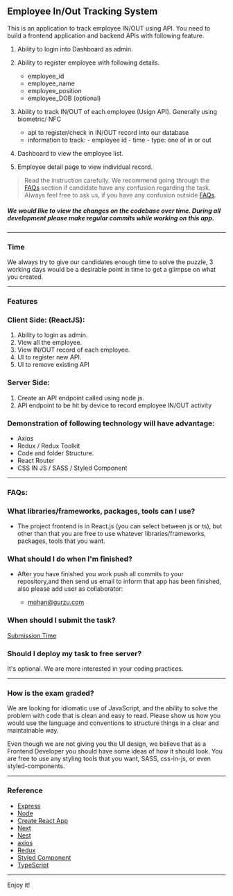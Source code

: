 

## Employee In/Out Tracking System

This is an application to track employee IN/OUT using API. You need to build a  frontend application and backend APIs with following feature.

1. Ability to login into Dashboard as admin.
2. Ability to register employee with following details.
    - employee_id
    - employee_name
    - employee_position
    - employee_DOB (optional)
    
3. Ability to track IN/OUT of each employee (Usign API). Generally using biometric/ NFC
    - api to register/check in IN/OUT record into our database
    - information to track:
          - employee id
          - time
          - type: one of in or out
4. Dashboard to view the employee list.
5. Employee detail page to view individual record.    



> Read the instruction carefully. We recommend going through the [FAQs](#faqs) section if candidate have any confusion regarding the task. Always feel free to ask us, if you have any confusion outside [FAQs](#faqs).


##### We would like to view the changes on the codebase over time. During all development please make regular commits while working on this app.
---
### Time

We always try to give our candidates enough time to solve the puzzle, 3 working days would be a desirable point in time to get a glimpse on what you created.

---
### Features

### Client Side: (ReactJS):

1. Ability to login as admin.
2. View all the employee.
3. View IN/OUT record of each employee.
4. UI to register new API.
5. UI to remove existing API

### Server Side:

1.  Create an API endpoint called using node js.
2.  API endpoint to be hit by device to record employee IN/OUT activity

### Demonstration of following technology will have advantage:

- Axios
- Redux / Redux Toolkit
- Code and folder Structure.
- React Router
- CSS IN JS / SASS / Styled Component

---

### FAQs:


### What libraries/frameworks, packages, tools can I use?

- The project frontend is in React.js (you can select between js or ts), but other than that you are free to use whatever
  libraries/frameworks, packages, tools that you want.

### What should I do when I'm finished?

- After you have finished you work push all commits to your repository,and then send us email
  to inform that app has been finished, also please add user as collaborator:
    
    - mohan@gurzu.com
  
 
 ### When should I submit the task?
  [Submission Time](#time)

  ### Should I  deploy my task to free server?
  It's optional. We are more interested in your coding practices. 


---
### How is the exam graded?

We are looking for idiomatic use of JavaScript, and the ability to solve the problem with code that is clean and easy to
read. Please show us how you would use the language and conventions to structure things in a clear and maintainable way.

Even though we are not giving you the UI design, we believe that as a Frontend Developer you should have some ideas of
how it should look. You are free to use any styling tools that you want, SASS, css-in-js, or even styled-components.

---
### Reference

- [Express](https://expressjs.com/)
- [Node](https://nodejs.org/)
- [Create React App](https://reactjs.org/docs/create-a-new-react-app.html)
- [Next](https://nextjs.org/)
- [Nest](https://nestjs.com/)
- [axios](https://github.com/axios/axios)
- [Redux](https://redux.js.org/)
- [Styled Component](https://www.styled-components.com/)
- [TypeScript](https://www.typescriptlang.org/)
---



Enjoy it!

